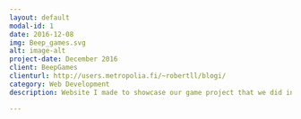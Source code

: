 ```yaml
---
layout: default
modal-id: 1
date: 2016-12-08
img: Beep_games.svg
alt: image-alt
project-date: December 2016
client: BeepGames
clienturl: http://users.metropolia.fi/~robertll/blogi/
category: Web Development
description: Website I made to showcase our game project that we did in school.

---
```

